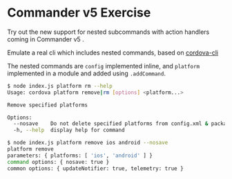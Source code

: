 # Commander v5 Exercise

Try out the new support for nested subcommands with action handlers coming in Commander v5 .

Emulate a real cli which includes nested commands,
based on [cordova-cli](https://cordova.apache.org/docs/en/9.x/reference/cordova-cli/index.html)

The nested commands are `config` implemented inline, and `platform` implemented in a module and added using `.addCommand`.

```sh
$ node index.js platform rm --help
Usage: cordova platform remove|rm [options] <platform...>

Remove specified platforms

Options:
  --nosave    Do not delete specified platforms from config.xml & package.json after removing them
  -h, --help  display help for command

$ node index.js platform remove ios android --nosave
platform remove
parameters: { platforms: [ 'ios', 'android' ] }
command options: { nosave: true }
common options: { updateNotifier: true, telemetry: true }
```
